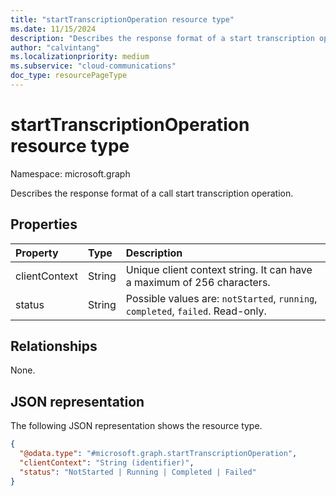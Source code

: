 ```yaml
--- 
title: "startTranscriptionOperation resource type"
ms.date: 11/15/2024
description: "Describes the response format of a start transcription operation."
author: "calvintang"
ms.localizationpriority: medium
ms.subservice: "cloud-communications"
doc_type: resourcePageType
---
```


# startTranscriptionOperation resource type

Namespace: microsoft.graph

Describes the response format of a call start transcription operation.

## Properties

| Property                       | Type                        | Description                                                                                                                                       |
| :----------------------------- | :---------------------------| :-------------------------------------------------------------------------------------------------------------------------------------------------|
| clientContext                  | String                      | Unique client context string. It can have a maximum of 256 characters. |                                                                              
| status                         | String                      | Possible values are: `notStarted`, `running`, `completed`, `failed`. Read-only. |                                                

## Relationships
None.

## JSON representation

The following JSON representation shows the resource type.

<!-- {
  "blockType": "resource",
  "optionalProperties": [

  ],
  "@odata.type": "microsoft.graph.startTranscriptionOperation"
}-->
```json
{
  "@odata.type": "#microsoft.graph.startTranscriptionOperation",
  "clientContext": "String (identifier)",
  "status": "NotStarted | Running | Completed | Failed"
}
```

<!-- uuid: 8fcb5dbc-d5aa-4681-8e31-b001d5168d79
2024-11-12 14:57:30 UTC -->
<!-- {
  "type": "#page.annotation",
  "description": "startTranscriptionOperation resource",
  "keywords": "",
  "section": "documentation",
  "tocPath": ""
}-->


